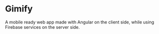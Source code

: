 # Gimify
A mobile ready web app made with Angular on the client side, while using Firebase services on the server side.
